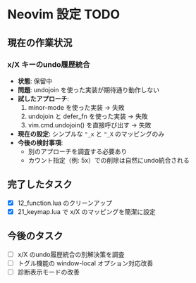 # Neovim 設定 TODO

## 現在の作業状況

### x/X キーのundo履歴統合
- **状態**: 保留中
- **問題**: undojoin を使った実装が期待通り動作しない
- **試したアプローチ**:
  1. minor-mode を使った実装 → 失敗
  2. undojoin と defer_fn を使った実装 → 失敗
  3. vim.cmd.undojoin() を直接呼び出す → 失敗
- **現在の設定**: シンプルな `"_x` と `"_X` のマッピングのみ
- **今後の検討事項**: 
  - 別のアプローチを調査する必要あり
  - カウント指定（例: 5x）での削除は自然にundo統合される

## 完了したタスク
- [x] 12_function.lua のクリーンアップ
- [x] 21_keymap.lua で x/X のマッピングを簡潔に設定

## 今後のタスク
- [ ] x/X のundo履歴統合の別解決策を調査
- [ ] トグル機能の window-local オプション対応改善
- [ ] 診断表示モードの改善